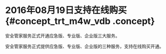 # 2016年08月19日支持在线购买 {#concept_trt_m4w_vdb .concept}

安全管家服务正式开通应急版、专业版、企业版三大服务。

安全管家服务正式提供应急版、专业版、企业版的三种服务，支持在线购买开通。

